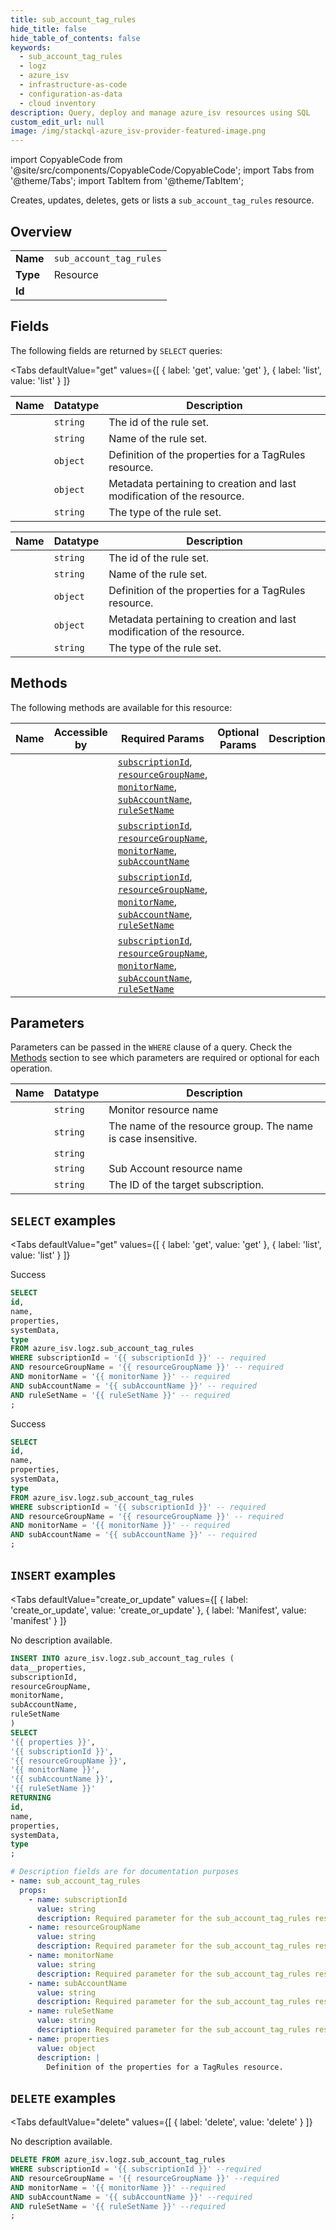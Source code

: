 ```yaml
--- 
title: sub_account_tag_rules
hide_title: false
hide_table_of_contents: false
keywords:
  - sub_account_tag_rules
  - logz
  - azure_isv
  - infrastructure-as-code
  - configuration-as-data
  - cloud inventory
description: Query, deploy and manage azure_isv resources using SQL
custom_edit_url: null
image: /img/stackql-azure_isv-provider-featured-image.png
---
```


import CopyableCode from '@site/src/components/CopyableCode/CopyableCode';
import Tabs from '@theme/Tabs';
import TabItem from '@theme/TabItem';

Creates, updates, deletes, gets or lists a <code>sub_account_tag_rules</code> resource.

## Overview
<table><tbody>
<tr><td><b>Name</b></td><td><code>sub_account_tag_rules</code></td></tr>
<tr><td><b>Type</b></td><td>Resource</td></tr>
<tr><td><b>Id</b></td><td><CopyableCode code="azure_isv.logz.sub_account_tag_rules" /></td></tr>
</tbody></table>

## Fields

The following fields are returned by `SELECT` queries:

<Tabs
    defaultValue="get"
    values={[
        { label: 'get', value: 'get' },
        { label: 'list', value: 'list' }
    ]}
>
<TabItem value="get">

<table>
<thead>
    <tr>
    <th>Name</th>
    <th>Datatype</th>
    <th>Description</th>
    </tr>
</thead>
<tbody>
<tr>
    <td><CopyableCode code="id" /></td>
    <td><code>string</code></td>
    <td>The id of the rule set.</td>
</tr>
<tr>
    <td><CopyableCode code="name" /></td>
    <td><code>string</code></td>
    <td>Name of the rule set.</td>
</tr>
<tr>
    <td><CopyableCode code="properties" /></td>
    <td><code>object</code></td>
    <td>Definition of the properties for a TagRules resource.</td>
</tr>
<tr>
    <td><CopyableCode code="systemData" /></td>
    <td><code>object</code></td>
    <td>Metadata pertaining to creation and last modification of the resource.</td>
</tr>
<tr>
    <td><CopyableCode code="type" /></td>
    <td><code>string</code></td>
    <td>The type of the rule set.</td>
</tr>
</tbody>
</table>
</TabItem>
<TabItem value="list">

<table>
<thead>
    <tr>
    <th>Name</th>
    <th>Datatype</th>
    <th>Description</th>
    </tr>
</thead>
<tbody>
<tr>
    <td><CopyableCode code="id" /></td>
    <td><code>string</code></td>
    <td>The id of the rule set.</td>
</tr>
<tr>
    <td><CopyableCode code="name" /></td>
    <td><code>string</code></td>
    <td>Name of the rule set.</td>
</tr>
<tr>
    <td><CopyableCode code="properties" /></td>
    <td><code>object</code></td>
    <td>Definition of the properties for a TagRules resource.</td>
</tr>
<tr>
    <td><CopyableCode code="systemData" /></td>
    <td><code>object</code></td>
    <td>Metadata pertaining to creation and last modification of the resource.</td>
</tr>
<tr>
    <td><CopyableCode code="type" /></td>
    <td><code>string</code></td>
    <td>The type of the rule set.</td>
</tr>
</tbody>
</table>
</TabItem>
</Tabs>

## Methods

The following methods are available for this resource:

<table>
<thead>
    <tr>
    <th>Name</th>
    <th>Accessible by</th>
    <th>Required Params</th>
    <th>Optional Params</th>
    <th>Description</th>
    </tr>
</thead>
<tbody>
<tr>
    <td><a href="#get"><CopyableCode code="get" /></a></td>
    <td><CopyableCode code="select" /></td>
    <td><a href="#parameter-subscriptionId"><code>subscriptionId</code></a>, <a href="#parameter-resourceGroupName"><code>resourceGroupName</code></a>, <a href="#parameter-monitorName"><code>monitorName</code></a>, <a href="#parameter-subAccountName"><code>subAccountName</code></a>, <a href="#parameter-ruleSetName"><code>ruleSetName</code></a></td>
    <td></td>
    <td></td>
</tr>
<tr>
    <td><a href="#list"><CopyableCode code="list" /></a></td>
    <td><CopyableCode code="select" /></td>
    <td><a href="#parameter-subscriptionId"><code>subscriptionId</code></a>, <a href="#parameter-resourceGroupName"><code>resourceGroupName</code></a>, <a href="#parameter-monitorName"><code>monitorName</code></a>, <a href="#parameter-subAccountName"><code>subAccountName</code></a></td>
    <td></td>
    <td></td>
</tr>
<tr>
    <td><a href="#create_or_update"><CopyableCode code="create_or_update" /></a></td>
    <td><CopyableCode code="insert" /></td>
    <td><a href="#parameter-subscriptionId"><code>subscriptionId</code></a>, <a href="#parameter-resourceGroupName"><code>resourceGroupName</code></a>, <a href="#parameter-monitorName"><code>monitorName</code></a>, <a href="#parameter-subAccountName"><code>subAccountName</code></a>, <a href="#parameter-ruleSetName"><code>ruleSetName</code></a></td>
    <td></td>
    <td></td>
</tr>
<tr>
    <td><a href="#delete"><CopyableCode code="delete" /></a></td>
    <td><CopyableCode code="delete" /></td>
    <td><a href="#parameter-subscriptionId"><code>subscriptionId</code></a>, <a href="#parameter-resourceGroupName"><code>resourceGroupName</code></a>, <a href="#parameter-monitorName"><code>monitorName</code></a>, <a href="#parameter-subAccountName"><code>subAccountName</code></a>, <a href="#parameter-ruleSetName"><code>ruleSetName</code></a></td>
    <td></td>
    <td></td>
</tr>
</tbody>
</table>

## Parameters

Parameters can be passed in the `WHERE` clause of a query. Check the [Methods](#methods) section to see which parameters are required or optional for each operation.

<table>
<thead>
    <tr>
    <th>Name</th>
    <th>Datatype</th>
    <th>Description</th>
    </tr>
</thead>
<tbody>
<tr id="parameter-monitorName">
    <td><CopyableCode code="monitorName" /></td>
    <td><code>string</code></td>
    <td>Monitor resource name</td>
</tr>
<tr id="parameter-resourceGroupName">
    <td><CopyableCode code="resourceGroupName" /></td>
    <td><code>string</code></td>
    <td>The name of the resource group. The name is case insensitive.</td>
</tr>
<tr id="parameter-ruleSetName">
    <td><CopyableCode code="ruleSetName" /></td>
    <td><code>string</code></td>
    <td></td>
</tr>
<tr id="parameter-subAccountName">
    <td><CopyableCode code="subAccountName" /></td>
    <td><code>string</code></td>
    <td>Sub Account resource name</td>
</tr>
<tr id="parameter-subscriptionId">
    <td><CopyableCode code="subscriptionId" /></td>
    <td><code>string</code></td>
    <td>The ID of the target subscription.</td>
</tr>
</tbody>
</table>

## `SELECT` examples

<Tabs
    defaultValue="get"
    values={[
        { label: 'get', value: 'get' },
        { label: 'list', value: 'list' }
    ]}
>
<TabItem value="get">

Success

```sql
SELECT
id,
name,
properties,
systemData,
type
FROM azure_isv.logz.sub_account_tag_rules
WHERE subscriptionId = '{{ subscriptionId }}' -- required
AND resourceGroupName = '{{ resourceGroupName }}' -- required
AND monitorName = '{{ monitorName }}' -- required
AND subAccountName = '{{ subAccountName }}' -- required
AND ruleSetName = '{{ ruleSetName }}' -- required
;
```
</TabItem>
<TabItem value="list">

Success

```sql
SELECT
id,
name,
properties,
systemData,
type
FROM azure_isv.logz.sub_account_tag_rules
WHERE subscriptionId = '{{ subscriptionId }}' -- required
AND resourceGroupName = '{{ resourceGroupName }}' -- required
AND monitorName = '{{ monitorName }}' -- required
AND subAccountName = '{{ subAccountName }}' -- required
;
```
</TabItem>
</Tabs>


## `INSERT` examples

<Tabs
    defaultValue="create_or_update"
    values={[
        { label: 'create_or_update', value: 'create_or_update' },
        { label: 'Manifest', value: 'manifest' }
    ]}
>
<TabItem value="create_or_update">

No description available.

```sql
INSERT INTO azure_isv.logz.sub_account_tag_rules (
data__properties,
subscriptionId,
resourceGroupName,
monitorName,
subAccountName,
ruleSetName
)
SELECT 
'{{ properties }}',
'{{ subscriptionId }}',
'{{ resourceGroupName }}',
'{{ monitorName }}',
'{{ subAccountName }}',
'{{ ruleSetName }}'
RETURNING
id,
name,
properties,
systemData,
type
;
```
</TabItem>
<TabItem value="manifest">

```yaml
# Description fields are for documentation purposes
- name: sub_account_tag_rules
  props:
    - name: subscriptionId
      value: string
      description: Required parameter for the sub_account_tag_rules resource.
    - name: resourceGroupName
      value: string
      description: Required parameter for the sub_account_tag_rules resource.
    - name: monitorName
      value: string
      description: Required parameter for the sub_account_tag_rules resource.
    - name: subAccountName
      value: string
      description: Required parameter for the sub_account_tag_rules resource.
    - name: ruleSetName
      value: string
      description: Required parameter for the sub_account_tag_rules resource.
    - name: properties
      value: object
      description: |
        Definition of the properties for a TagRules resource.
```
</TabItem>
</Tabs>


## `DELETE` examples

<Tabs
    defaultValue="delete"
    values={[
        { label: 'delete', value: 'delete' }
    ]}
>
<TabItem value="delete">

No description available.

```sql
DELETE FROM azure_isv.logz.sub_account_tag_rules
WHERE subscriptionId = '{{ subscriptionId }}' --required
AND resourceGroupName = '{{ resourceGroupName }}' --required
AND monitorName = '{{ monitorName }}' --required
AND subAccountName = '{{ subAccountName }}' --required
AND ruleSetName = '{{ ruleSetName }}' --required
;
```
</TabItem>
</Tabs>
